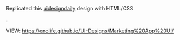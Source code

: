 Replicated this [uidesigndaily](https://uidesigndaily.com/posts/sketch-marketing-app-mobile-statistics-analytics-day-1082) design with HTML/CSS



.



VIEW: https://enolife.github.io/UI-Designs/Marketing%20App%20UI/
